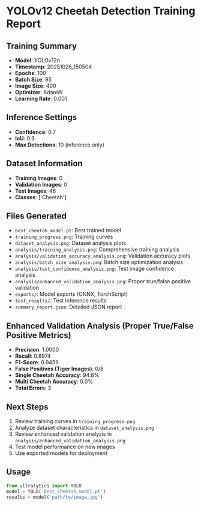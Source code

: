 # YOLOv12 Cheetah Detection Training Report

## Training Summary
- **Model**: YOLOv12n
- **Timestamp**: 20251026_150504
- **Epochs**: 100
- **Batch Size**: 95
- **Image Size**: 400
- **Optimizer**: AdamW
- **Learning Rate**: 0.001

## Inference Settings
- **Confidence**: 0.7
- **IoU**: 0.3
- **Max Detections**: 10 (inference only)

## Dataset Information
- **Training Images**: 0
- **Validation Images**: 0
- **Test Images**: 46
- **Classes**: ['Cheetah']

## Files Generated
- `best_cheetah_model.pt`: Best trained model
- `training_progress.png`: Training curves
- `dataset_analysis.png`: Dataset analysis plots
- `analysis/training_analysis.png`: Comprehensive training analysis
- `analysis/validation_accuracy_analysis.png`: Validation accuracy plots
- `analysis/batch_size_analysis.png`: Batch size optimization analysis
- `analysis/test_confidence_analysis.png`: Test image confidence analysis
- `analysis/enhanced_validation_analysis.png`: Proper true/false positive validation
- `exports/`: Model exports (ONNX, TorchScript)
- `test_results/`: Test inference results
- `summary_report.json`: Detailed JSON report

## Enhanced Validation Analysis (Proper True/False Positive Metrics)
- **Precision**: 1.0000
- **Recall**: 0.8974
- **F1-Score**: 0.9459
- **False Positives (Tiger Images)**: 0/8
- **Single Cheetah Accuracy**: 94.6%
- **Multi Cheetah Accuracy**: 0.0%
- **Total Errors**: 3

## Next Steps
1. Review training curves in `training_progress.png`
2. Analyze dataset characteristics in `dataset_analysis.png`
3. Review enhanced validation analysis in `analysis/enhanced_validation_analysis.png`
4. Test model performance on new images
5. Use exported models for deployment

## Usage
```python
from ultralytics import YOLO
model = YOLO('best_cheetah_model.pt')
results = model('path/to/image.jpg')
```

